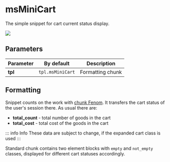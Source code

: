 # msMiniCart

The simple snippet for cart current status display.

![](https://file.modx.pro/files/f/a/3/fa36fb44f79cf689e7f8f9e7a577931f.png)

## Parameters

Parameter | By default       | Description
----------|------------------|-----------------
**tpl**   | `tpl.msMiniCart` | Formatting chunk

## Formatting

Snippet counts on the work with [chunk Fenom][1]. It transfers the cart status of the user's session there.
As usual there are:

- **total_count** - total number of goods in the cart
- **total_cost** - total cost of the goods in the cart

::: info Info
These data are subject to change, if the expanded cart class is used
:::

Standard chunk contains two element blocks with `empty` and `not_empty` classes, displayed for different cart statuses accordingly.

[1]: /en/components/pdotools/parser
